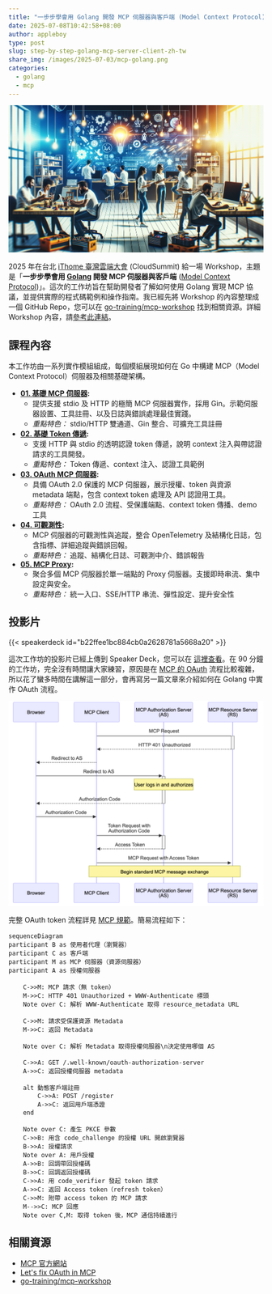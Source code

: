 ```yaml
---
title: "一步步學會用 Golang 開發 MCP 伺服器與客戶端 (Model Context Protocol)"
date: 2025-07-08T10:42:58+08:00
author: appleboy
type: post
slug: step-by-step-golang-mcp-server-client-zh-tw
share_img: /images/2025-07-03/mcp-golang.png
categories:
  - golang
  - mcp
---
```


![blog logo](/images/2025-07-03/mcp-golang.png)

2025 年在台北 [iThome 臺灣雲端大會][2] (CloudSummit) 給一場 Workshop，主題是「**一步步學會用 [Golang][4] 開發 MCP 伺服器與客戶端** ([Model Context Protocol][1])」。這次的工作坊旨在幫助開發者了解如何使用 Golang 實現 MCP 協議，並提供實際的程式碼範例和操作指南。我已經先將 Workshop 的內容整理成一個 GitHub Repo，您可以在 [go-training/mcp-workshop](https://github.com/go-training/mcp-workshop) 找到相關資源。詳細 Workshop 內容，請[參考此連結][3]。

[1]: https://modelcontextprotocol.io/introduction
[2]: https://cloudsummit.ithome.com.tw/2025/
[3]: https://cloudsummit.ithome.com.tw/2025/lab-page/3721
[4]: https://go.dev/

<!--more-->

## 課程內容

本工作坊由一系列實作模組組成，每個模組展現如何在 Go 中構建 MCP（Model Context Protocol）伺服器及相關基礎架構。

- **[01. 基礎 MCP 伺服器](https://github.com/go-training/mcp-workshop/tree/main/01-basic-mcp/):**
  - 提供支援 stdio 及 HTTP 的極簡 MCP 伺服器實作，採用 Gin。示範伺服器設置、工具註冊、以及日誌與錯誤處理最佳實踐。
  - _重點特色：_ stdio/HTTP 雙通道、Gin 整合、可擴充工具註冊
- **[02. 基礎 Token 傳遞](https://github.com/go-training/mcp-workshop/tree/main/02-basic-token-passthrough/):**
  - 支援 HTTP 與 stdio 的透明認證 token 傳遞，說明 context 注入與帶認證請求的工具開發。
  - _重點特色：_ Token 傳遞、context 注入、認證工具範例
- **[03. OAuth MCP 伺服器](https://github.com/go-training/mcp-workshop/tree/main/03-oauth-mcp/):**
  - 具備 OAuth 2.0 保護的 MCP 伺服器，展示授權、token 與資源 metadata 端點，包含 context token 處理及 API 認證用工具。
  - _重點特色：_ OAuth 2.0 流程、受保護端點、context token 傳播、demo 工具
- **[04. 可觀測性](https://github.com/go-training/mcp-workshop/tree/main/04-observability/):**
  - MCP 伺服器的可觀測性與追蹤，整合 OpenTelemetry 及結構化日誌，包含指標、詳細追蹤與錯誤回報。
  - _重點特色：_ 追蹤、結構化日誌、可觀測中介、錯誤報告
- **[05. MCP Proxy](https://github.com/go-training/mcp-workshop/tree/main/05-mcp-proxy/):**
  - 聚合多個 MCP 伺服器於單一端點的 Proxy 伺服器。支援即時串流、集中設定與安全。
  - _重點特色：_ 統一入口、SSE/HTTP 串流、彈性設定、提升安全性

## 投影片

{{< speakerdeck id="b22ffee1bc884cb0a2628781a5668a20" >}}

這次工作坊的投影片已經上傳到 Speaker Deck，您可以在 [這裡查看](https://speakerdeck.com/appleboy/building-mcp-model-context-protocol-with-golang)。在 90 分鐘的工作坊，完全沒有時間讓大家練習，原因是在 [MCP 的 OAuth][11] 流程比較複雜，所以花了蠻多時間在講解這一部分，會再寫另一篇文章來介紹如何在 Golang 中實作 OAuth 流程。

[11]: https://modelcontextprotocol.io/specification/2025-06-18/basic/authorization

![oauth flow](/images/2025-07-03/oauth-flow-02.png)

完整 OAuth token 流程詳見 [MCP 規範][11]。簡易流程如下：

```mermaid
sequenceDiagram
participant B as 使用者代理（瀏覽器）
participant C as 客戶端
participant M as MCP 伺服器（資源伺服器）
participant A as 授權伺服器

    C->>M: MCP 請求（無 token）
    M->>C: HTTP 401 Unauthorized + WWW-Authenticate 標頭
    Note over C: 解析 WWW-Authenticate 取得 resource_metadata URL

    C->>M: 請求受保護資源 Metadata
    M->>C: 返回 Metadata

    Note over C: 解析 Metadata 取得授權伺服器\n決定使用哪個 AS

    C->>A: GET /.well-known/oauth-authorization-server
    A->>C: 返回授權伺服器 metadata

    alt 動態客戶端註冊
        C->>A: POST /register
        A->>C: 返回用戶端憑證
    end

    Note over C: 產生 PKCE 參數
    C->>B: 用含 code_challenge 的授權 URL 開啟瀏覽器
    B->>A: 授權請求
    Note over A: 用戶授權
    A->>B: 回調帶回授權碼
    B->>C: 回調返回授權碼
    C->>A: 用 code_verifier 發起 token 請求
    A->>C: 返回 Access token（refresh token）
    C->>M: 附帶 access token 的 MCP 請求
    M-->>C: MCP 回應
    Note over C,M: 取得 token 後，MCP 通信持續進行
```

## 相關資源

- [MCP 官方網站](https://modelcontextprotocol.io/)
- [Let's fix OAuth in MCP](https://aaronparecki.com/2025/04/03/15/oauth-for-model-context-protocol)
- [go-training/mcp-workshop](https://github.com/go-training/mcp-workshop)
